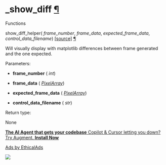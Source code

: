 # \_show\_diff [¶](https://docs.manim.community/en/stable/reference/manim.utils.testing._show_diff.html\#module-manim.utils.testing._show_diff "Link to this heading")

Functions

show\_diff\_helper( _frame\_number_, _frame\_data_, _expected\_frame\_data_, _control\_data\_filename_) [\[source\]](https://docs.manim.community/en/stable/_modules/manim/utils/testing/_show_diff.html#show_diff_helper) [¶](https://docs.manim.community/en/stable/reference/manim.utils.testing._show_diff.html#manim.utils.testing._show_diff.show_diff_helper "Link to this definition")

Will visually display with matplotlib differences between frame generated and the one expected.

Parameters:

- **frame\_number** ( _int_)

- **frame\_data** ( [_PixelArray_](https://docs.manim.community/en/stable/reference/manim.typing.html#manim.typing.PixelArray "manim.typing.PixelArray"))

- **expected\_frame\_data** ( [_PixelArray_](https://docs.manim.community/en/stable/reference/manim.typing.html#manim.typing.PixelArray "manim.typing.PixelArray"))

- **control\_data\_filename** ( _str_)


Return type:

None

[**The AI Agent that gets your codebase** Copilot & Cursor letting you down? Try Augment. **Install Now**](https://server.ethicalads.io/proxy/click/8458/019600f5-0565-7e13-9d29-78496786a9ec/)

[Ads by EthicalAds](https://www.ethicalads.io/advertisers/?ref=ea-text)

![](https://server.ethicalads.io/proxy/view/8458/019600f5-0565-7e13-9d29-78496786a9ec/)